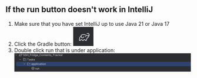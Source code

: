 ## If the run button doesn't work in IntelliJ
1. Make sure that you have set IntelliJ up to use Java 21 or Java 17
2. Click the Gradle button: ![Gradle Elephant](readme_images/gradle.png)
3. Double click run that is under application: ![Gradle tab in IntelliJ](readme_images/gradle_tab.png)

